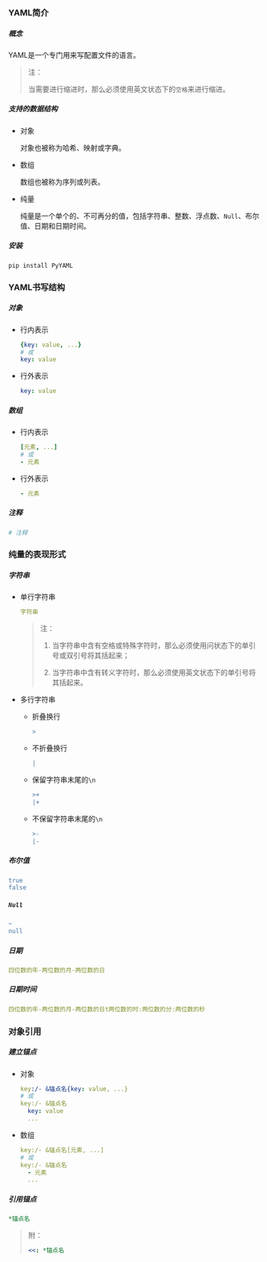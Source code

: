 ### YAML简介

##### 概念

YAML是一个专门用来写配置文件的语言。

> 注：
>
> 当需要进行缩进时，那么必须使用英文状态下的`空格`来进行缩进。

##### 支持的数据结构

* 对象

    对象也被称为哈希、映射或字典。

* 数组

    数组也被称为序列或列表。

* 纯量

    纯量是一个单个的、不可再分的值，包括字符串、整数、浮点数、`Null`、布尔值、日期和日期时间。

##### 安装

```shell
pip install PyYAML
```

### YAML书写结构

##### 对象

* 行内表示

    ```yaml
    {key: value, ...}
    # 或
    key: value
    ```

* 行外表示

    ```yaml
    key: value
    ```

##### 数组

* 行内表示

    ```yaml
    [元素, ...]
    # 或
    - 元素
    ```

* 行外表示

    ```yaml
    - 元素
    ```

##### 注释

```yaml
# 注释
```

### 纯量的表现形式

##### 字符串

* 单行字符串

    ```yaml
    字符串
    ```
    
    > 注：
    >
    > 1. 当字符串中含有空格或特殊字符时，那么必须使用问状态下的单引号或双引号将其括起来；
    >
    > 2. 当字符串中含有转义字符时，那么必须使用英文状态下的单引号将其括起来。

* 多行字符串

    * 折叠换行
    
        ```yaml
        >
        ```
    
    * 不折叠换行
    
        ```yaml
        |
        ```
    
    * 保留字符串末尾的`\n`
    
        ```yaml
        >+
        |+
        ```
    
    * 不保留字符串末尾的`\n`
    
        ```yaml
        >-
        |-
        ```

##### 布尔值

```yaml
true
false
```

##### `Null`

```yaml
~
null
```

##### 日期

```yaml
四位数的年-两位数的月-两位数的日
```

##### 日期时间

```yaml
四位数的年-两位数的月-两位数的日t两位数的时:两位数的分:两位数的秒
```

### 对象引用

##### 建立锚点

* 对象

    ```yaml
    key:/- &锚点名{key: value, ...}
    # 或
    key:/- &锚点名
      key: value
      ...
    ```

* 数组

    ```yaml
    key:/- &锚点名[元素, ...]
    # 或
    key:/- &锚点名
      - 元素
      ...
    ```

##### 引用锚点

```yaml
*锚点名
```

> 附：
>
> ```yaml
> <<: *锚点名
> ```